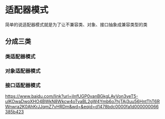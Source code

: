 # 适配器模式
简单的说适配器模式就是为了让不兼容类、对象、接口抽象成兼容类型的类


## 分成三类
### 类适配器模式
### 对象适配器模式
### 接口适配器模式
https://www.baidu.com/link?url=iInfUGP0vanBGkgLAvVon3veT5-uIKOwaDwoXHO4BWkN8Wkcw4oTvaBL2gW4Ymb6o7hjTAj3uu56HntThT6RWnwra2K0AhKrJJqmZ7vHRDm&wd=&eqid=d1478bdc0000fa1d000000066385b423